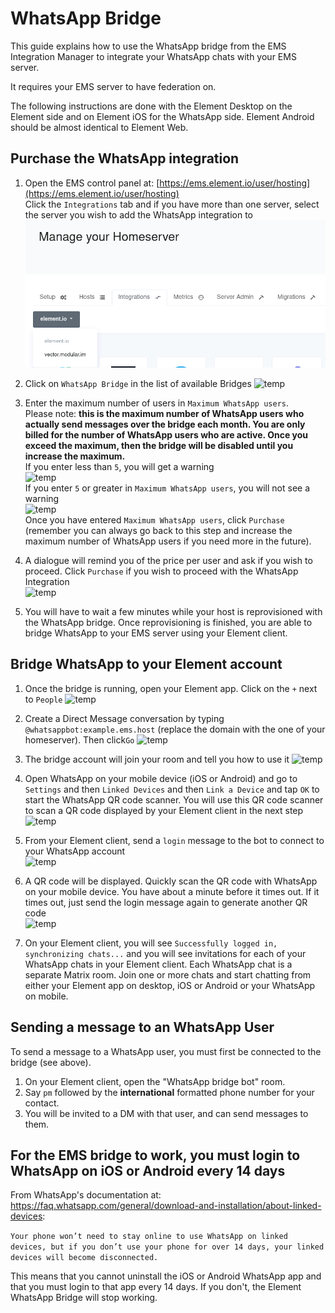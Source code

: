 # WhatsApp Bridge

This guide explains how to use the WhatsApp bridge from the EMS Integration Manager to integrate your WhatsApp chats with your EMS server.

It requires your EMS server to have federation on.

The following instructions are done with the  Element Desktop on the Element side and on Element iOS for the WhatsApp side. Element Android should be almost identical to Element Web.

## Purchase the WhatsApp integration

1. Open the EMS control panel at: [https://ems.element.io/user/hosting](https://ems.element.io/user/hosting)  
Click the `Integrations` tab  and if you have more than one server, select the server you wish to add the WhatsApp integration to
![temp](/images/click-integration-tab-ems-user-hosting.png)  

1. Click on `WhatsApp Bridge` in the list of available Bridges
![temp](/images/wa-matrix-choose-bridge.png)  

1. Enter the maximum number of users in `Maximum WhatsApp users`.  
Please note:  **this is the maximum number of WhatsApp users who actually send messages over the bridge each month. You are only billed for the number of WhatsApp users who are active. Once you exceed the maximum, then the bridge will be disabled until you increase the maximum.**  
If you enter less than `5`, you will get a warning  
![temp](/images/integrations/WhatsApp-Bridge/low-rmau-warning.png)  
If you enter `5` or greater in `Maximum WhatsApp users`, you will not see a warning  
![temp](/images/integrations/WhatsApp-Bridge/enter-number-users-click-purchase.png)  
Once you have entered `Maximum WhatsApp users`, click `Purchase` (remember you can always go back to this step and increase the maximum number of WhatsApp users if you need more in the future).

1. A dialogue will remind you of the price per user and ask if you wish to proceed. Click `Purchase` if you wish to proceed with the WhatsApp Integration  
![temp](/images/integrations/WhatsApp-Bridge/confirm-subscription-click-purchase.png)  

1. You will have to wait a few minutes while your host is reprovisioned with the WhatsApp bridge.
Once reprovisioning is finished, you are able to bridge WhatsApp to your EMS server using your Element client.

## Bridge WhatsApp to your Element account

1. Once the bridge is running, open your Element app. Click on the `+` next to `People`
![temp](/images/start-chat.png)

1. Create a Direct Message conversation by typing `@whatsappbot:example.ems.host` (replace the domain with the one of your homeserver). Then click`Go`
![temp](/images/integrations/WhatsApp-Bridge/dm-bot.png)

1. The bridge account will join your room and tell you how to use it
![temp](/images/integrations/WhatsApp-Bridge/bot-joins-room.png)

1. Open WhatsApp on your mobile device (iOS or Android) and go to `Settings` and then `Linked Devices` and then `Link a Device` and tap `OK` to start the WhatsApp QR code scanner. You will use this QR code scanner to scan a QR code displayed by your Element client in the next step  
![temp](/images/integrations/WhatsApp-Bridge/ios-qrcode.png)

1. From your Element client, send a `login` message to the bot to connect to your WhatsApp account  
![temp](/images/integrations/WhatsApp-Bridge/send-login-message.png)

1. A QR code will be displayed. Quickly scan the QR code with WhatsApp on your mobile device. You have about a minute before it times out. If it times out, just send the login message again to generate another QR code  
![temp](/images/integrations/WhatsApp-Bridge/qr-code-from-login-command.png)

1. On your Element client, you will see `Successfully logged in, synchronizing chats...` and you will see invitations for each of your WhatsApp chats in your Element client. Each WhatsApp chat is a separate Matrix room. Join one or more chats and start chatting from either your Element app on desktop, iOS or Android or your WhatsApp on mobile.

## Sending a message to an WhatsApp User

To send a message to a WhatsApp user, you must first be connected to the bridge (see above).

1. On your Element client, open the "WhatsApp bridge bot" room.
1. Say `pm` followed by the **international** formatted phone number for your contact.
1. You will be invited to a DM with that user, and can send messages to them.

## For the EMS bridge to work, you must login to WhatsApp on iOS or Android every 14 days

From WhatsApp's documentation at: <https://faq.whatsapp.com/general/download-and-installation/about-linked-devices>:

`Your phone won’t need to stay online to use WhatsApp on linked devices, but if you don’t use your phone for over 14 days, your linked devices will become disconnected.`

This means that you cannot uninstall the iOS or Android WhatsApp app and that you must login to that app every 14 days. If you don't, the Element WhatsApp Bridge will stop working.

